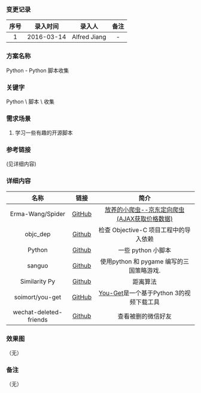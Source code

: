 ### 变更记录

| 序号 | 录入时间 | 录入人 | 备注 |
|:--------:|:--------:|:--------:|:--------:|
| 1 | 2016-03-14 | Alfred Jiang | - |

### 方案名称

Python - Python 脚本收集

### 关键字

Python \ 脚本 \ 收集

### 需求场景

1. 学习一些有趣的开源脚本

### 参考链接
(见详细内容)

### 详细内容

| 名称 | 链接 | 简介 |
|:--------:|:--------:|:--------:|
| Erma-Wang/Spider | [GitHub](https://github.com/Erma-Wang/Spider) |[放养的小爬虫--京东定向爬虫(AJAX获取价格数据)](http://www.kuqin.com/shuoit/20160317/351229.html)|
| objc_dep | [Github](https://github.com/nst/objc_dep) | 检查 Objective-C 项目工程中的导入依赖 |
| Python | [Github](https://github.com/geekcomputers/Python) | 一些 python 小脚本 |
| sanguo | [Github](https://github.com/pochnsong/sanguo) | 使用python 和 pygame 编写的三国策略游戏. |
| Similarity Py | [Github](https://github.com/cenkbircanoglu/similarityPy) | 距离算法 |
| soimort/you-get | [GitHub](https://github.com/soimort/you-get) |[You-Get](http://www.inbiji.com/biji/you-get-video-download-tool.html)是一个基于Python 3的视频下载工具|
| wechat-deleted-friends | [Github](https://github.com/0x5e/wechat-deleted-friends) | 查看被删的微信好友 |

### 效果图
（无）

### 备注
（无）
